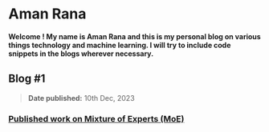 # Aman Rana

#### Welcome ! My name is Aman Rana and this is my personal blog on various things technology and machine learning. I will try to include code snippets in the blogs wherever necessary.


## Blog #1
> **Date published:** 10th Dec, 2023

### [Published work on Mixture of Experts (MoE)][def1]

[def1]: posts/published_work_on_mixture_of_experts.md
